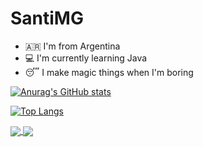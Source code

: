 # SantiMG

- 🇦🇷  I'm from Argentina
- 💻 I'm currently learning Java
- 😴 I make magic things when I'm boring

[![Anurag's GitHub stats](https://github-readme-stats.vercel.app/api?username=DevSantiMG&show_icons=true&theme=tokyonight)](https://github.com/anuraghazra/github-readme-stats)

[![Top Langs](https://github-readme-stats.vercel.app/api/top-langs/?username=DevSantiMG&theme=tokyonight&langs_count=8)](https://github.com/anuraghazra/github-readme-stats)

<a href="https://github.com/DevSantiMG/github-readme-stats">
  <img align="center" src="https://github-readme-stats.vercel.app/api/pin/?username=DevSantiMG&repo=github-readme-stats" />
</a>
<a href="https://github.com/DevSantiMG/convoychat">
  <img align="center" src="https://github-readme-stats.vercel.app/api/pin/?username=DevSantiMG&repo=convoychat" />
</a>
